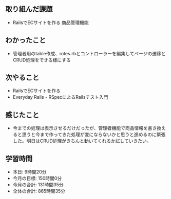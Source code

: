 ## 取り組んだ課題
- RailsでECサイトを作る 商品管理機能
## わかったこと
- 管理者用のtable作成、rotes.rbとコントローラーを編集してページの遷移とCRUD処理をできる様にする
## 次やること
- RailsでECサイトを作る
- Everyday Rails - RSpecによるRailsテスト入門
## 感じたこと
- 今までの処理は表示させるだけだったが、管理者機能で商品情報を書き換えると思うと今まで作ってきた処理が変にならないかと思うと進めるのに緊張した。明日はCRUD処理がきちんと動いてくれるか試していきたい。
## 学習時間
- 本日: 9時間20分
- 今月の目標: 150時間0分
- 今月の合計: 131時間35分
- 全体の合計: 865時間35分
